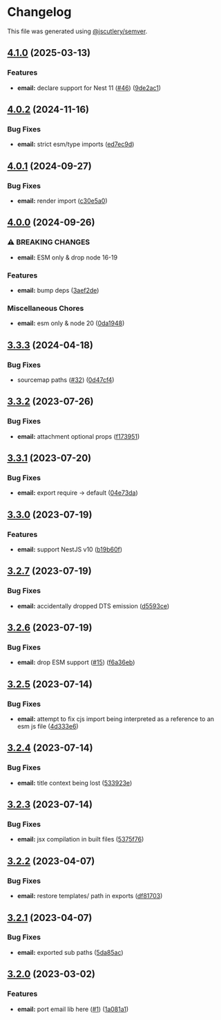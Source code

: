# Changelog

This file was generated using [@jscutlery/semver](https://github.com/jscutlery/semver).

## [4.1.0](https://github.com/SeedCompany/libs/compare/email-4.0.2...email-4.1.0) (2025-03-13)


### Features

* **email:** declare support for Nest 11 ([#46](https://github.com/SeedCompany/libs/issues/46)) ([9de2ac1](https://github.com/SeedCompany/libs/commit/9de2ac1fa7ebcf556c2268e9dd218777f2a178e5))

## [4.0.2](https://github.com/SeedCompany/libs/compare/email-4.0.1...email-4.0.2) (2024-11-16)


### Bug Fixes

* **email:** strict esm/type imports ([ed7ec9d](https://github.com/SeedCompany/libs/commit/ed7ec9db1640b791edb626a4b41f5e00ae7ee952))

## [4.0.1](https://github.com/SeedCompany/libs/compare/email-4.0.0...email-4.0.1) (2024-09-27)


### Bug Fixes

* **email:** render import ([c30e5a0](https://github.com/SeedCompany/libs/commit/c30e5a0036939e10a0f2965945f42e85b6b837e6))

## [4.0.0](https://github.com/SeedCompany/libs/compare/email-3.3.3...email-4.0.0) (2024-09-26)


### ⚠ BREAKING CHANGES

* **email:** ESM only & drop node 16-19

### Features

* **email:** bump deps ([3aef2de](https://github.com/SeedCompany/libs/commit/3aef2ded4198823112ce3c6cbf787db3f1297c38))


### Miscellaneous Chores

* **email:** esm only & node 20 ([0da1948](https://github.com/SeedCompany/libs/commit/0da19485ee4c8d7a80732254ac42c52a55db1c2b))

## [3.3.3](https://github.com/SeedCompany/libs/compare/email-3.3.2...email-3.3.3) (2024-04-18)


### Bug Fixes

* sourcemap paths ([#32](https://github.com/SeedCompany/libs/issues/32)) ([0d47cf4](https://github.com/SeedCompany/libs/commit/0d47cf47898fbe24f3adb8fdf4cb000b40f68a89))

## [3.3.2](https://github.com/SeedCompany/libs/compare/email-3.3.1...email-3.3.2) (2023-07-26)


### Bug Fixes

* **email:** attachment optional props ([f173951](https://github.com/SeedCompany/libs/commit/f173951123e6c1eb3d6b682f7f2211e5c83f15d3))

## [3.3.1](https://github.com/SeedCompany/libs/compare/email-3.3.0...email-3.3.1) (2023-07-20)


### Bug Fixes

* **email:** export require -> default ([04e73da](https://github.com/SeedCompany/libs/commit/04e73da1d83d71cd8c1bec4d893b586b9382201d))

## [3.3.0](https://github.com/SeedCompany/libs/compare/email-3.2.7...email-3.3.0) (2023-07-19)


### Features

* **email:** support NestJS v10 ([b19b60f](https://github.com/SeedCompany/libs/commit/b19b60f83cd8b621dddf3410d938481d234d90a0))

## [3.2.7](https://github.com/SeedCompany/libs/compare/email-3.2.6...email-3.2.7) (2023-07-19)


### Bug Fixes

* **email:** accidentally dropped DTS emission ([d5593ce](https://github.com/SeedCompany/libs/commit/d5593cea622bce9654c62f79cc699320ef92f82f))

## [3.2.6](https://github.com/SeedCompany/libs/compare/email-3.2.5...email-3.2.6) (2023-07-19)


### Bug Fixes

* **email:** drop ESM support ([#15](https://github.com/SeedCompany/libs/issues/15)) ([f6a36eb](https://github.com/SeedCompany/libs/commit/f6a36eb8f33d8d6ae17cf172f7b7d7a7c2b95639))

## [3.2.5](https://github.com/SeedCompany/libs/compare/email-3.2.4...email-3.2.5) (2023-07-14)


### Bug Fixes

* **email:** attempt to fix cjs import being interpreted as a reference to an esm js file ([4d333e6](https://github.com/SeedCompany/libs/commit/4d333e6ce8678700ad0f5390992f9cbfa0163e2d))

## [3.2.4](https://github.com/SeedCompany/libs/compare/email-3.2.3...email-3.2.4) (2023-07-14)


### Bug Fixes

* **email:** title context being lost ([533923e](https://github.com/SeedCompany/libs/commit/533923ed016e667af8463adea02233a32b50144b))

## [3.2.3](https://github.com/SeedCompany/libs/compare/email-3.2.2...email-3.2.3) (2023-07-14)


### Bug Fixes

* **email:** jsx compilation in built files ([5375f76](https://github.com/SeedCompany/libs/commit/5375f769542b74a33c962181cf9d8e8308e8a2d2))

## [3.2.2](https://github.com/SeedCompany/libs/compare/email-3.2.1...email-3.2.2) (2023-04-07)


### Bug Fixes

* **email:** restore templates/ path in exports ([df81703](https://github.com/SeedCompany/libs/commit/df81703972ed09592f231334de65aafe391e027d))

## [3.2.1](https://github.com/SeedCompany/libs/compare/email-3.2.0...email-3.2.1) (2023-04-07)


### Bug Fixes

* **email:** exported sub paths ([5da85ac](https://github.com/SeedCompany/libs/commit/5da85acecf842a35e8b096580ea65959191b3340))

## [3.2.0](https://github.com/SeedCompany/libs/compare/email-3.1.0...email-3.2.0) (2023-03-02)


### Features

* **email:** port email lib here ([#1](https://github.com/SeedCompany/libs/issues/1)) ([1a081a1](https://github.com/SeedCompany/libs/commit/1a081a1bb1448a79fd4b35a4c7e8920239be66fa))
